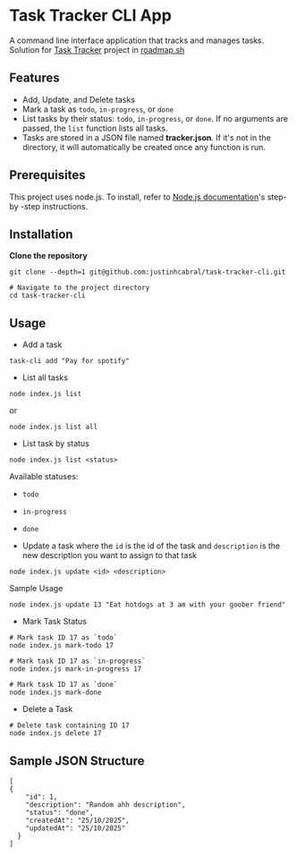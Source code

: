 # Task Tracker CLI App

A command line interface application that tracks and manages tasks. Solution for [Task Tracker](https://roadmap.sh/projects/task-tracker) project in [roadmap.sh](https://roadmap.sh/)

## Features

- Add, Update, and Delete tasks
- Mark a task as `todo`, `in-progress`, or `done`
- List tasks by their status: `todo`, `in-progress`, or `done`. If no arguments are passed, the `list` function lists all tasks.
- Tasks are stored in a JSON file named **tracker.json**. If it's not in the directory, it will automatically be created once any function is run.

## Prerequisites

This project uses node.js. To install, refer to [Node.js documentation](https://nodejs.org/en/download)'s step-by -step instructions.

## Installation

**Clone the repository**

```
git clone --depth=1 git@github.com:justinhcabral/task-tracker-cli.git

# Navigate to the project directory
cd task-tracker-cli
```

## Usage

- Add a task

```
task-cli add "Pay for spotify"
```

- List all tasks

```
node index.js list
```

or

```
node index.js list all
```

- List task by status

```
node index.js list <status>
```

Available statuses:

- `todo`
- `in-progress`
- `done`

- Update a task where the `id` is the id of the task and `description` is the new description you want to assign to that task

```
node index.js update <id> <description>
```

Sample Usage

```
node index.js update 13 "Eat hotdogs at 3 am with your goober friend"
```

- Mark Task Status

```
# Mark task ID 17 as `todo`
node index.js mark-todo 17

# Mark task ID 17 as `in-progress`
node index.js mark-in-progress 17

# Mark task ID 17 as `done`
node index.js mark-done
```

- Delete a Task

```
# Delete task containing ID 17
node index.js delete 17
```

## Sample JSON Structure

```
[
{
    "id": 1,
    "description": "Random ahh description",
    "status": "done",
    "createdAt": "25/10/2025",
    "updatedAt": "25/10/2025"
  }
]
```
